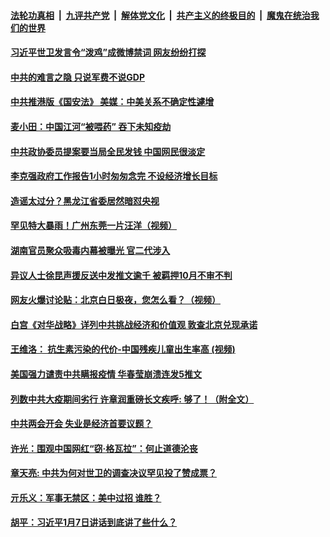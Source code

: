 ####  [法轮功真相](../../../../basic/blob/master/README.md?t=05230331) &nbsp;|&nbsp; [九评共产党](../../../../9ping.md/blob/master/README.md?t=05230331) &nbsp;|&nbsp; [解体党文化](../../../../jtdwh.md/blob/master/README.md?t=05230331)  &nbsp;|&nbsp; [共产主义的终极目的](../../../../gczydzjmd.md/blob/master/README.md?t=05230331) &nbsp;|&nbsp; [魔鬼在统治我们的世界](../../../../mgztzwmdsj.md/blob/master/README.md?t=05230331) 

#### [习近平世卫发言令“泼鸡”成微博禁词 网友纷纷打探](../pages/soh5/381772.md?t=05230331) 
#### [中共的难言之隐 只说军费不说GDP](../pages/soh5/381751.md?t=05230331) 
#### [中共推港版《国安法》 美媒：中美关系不确定性遽增](../pages/soh5/381748.md?t=05230331) 
#### [麦小田：中国江河“被喂药” 吞下未知疫劫](../pages/soh5/381745.md?t=05230331) 
#### [中共政协委员提案要当局全民发钱 中国网民很淡定](../pages/soh5/381703.md?t=05230331) 
#### [李克强政府工作报告1小时匆匆念完 不设经济增长目标](../pages/soh5/381727.md?t=05230331) 
#### [造谣太过分？黑龙江省委居然暗怼央视](../pages/soh5/381673.md?t=05230331) 
#### [罕见特大暴雨！广州东莞一片汪洋（视频）](../pages/soh5/381586.md?t=05230331) 
#### [湖南官员聚众吸毒内幕被曝光 官二代涉入](../pages/soh5/381583.md?t=05230331) 
#### [异议人士徐昆声援反送中发推文逾千 被羁押10月不审不判](../pages/soh5/381628.md?t=05230331) 
#### [网友火爆讨论贴：北京白日极夜，您怎么看？（视频）](../pages/soh5/381640.md?t=05230331) 
#### [白宫《对华战略》详列中共挑战经济和价值观 敦查北京兑现承诺 ](../pages/soh5/381598.md?t=05230331) 
#### [王维洛： 抗生素污染的代价-中国残疾儿童出生率高 (视频)](../pages/soh5/381580.md?t=05230331) 
#### [美国强力谴责中共瞒报疫情 华春莹崩溃连发5推文](../pages/soh5/381553.md?t=05230331) 
#### [列数中共大疫期间劣行 许章润重磅长文疾呼: 够了！（附全文）](../pages/soh5/381565.md?t=05230331) 
#### [中共两会开会 失业是经济首要议题？](../pages/soh5/381466.md?t=05230331) 
#### [许光：围观中国网红“窃·格瓦拉”：何止道德沦丧](../pages/soh5/381508.md?t=05230331) 
#### [章天亮: 中共为何对世卫的调查决议罕见投了赞成票？](../pages/soh5/381505.md?t=05230331) 
#### [亓乐义：军事无禁区：美中过招  谁胜？](../pages/soh5/381499.md?t=05230331) 
#### [胡平：习近平1月7日讲话到底讲了些什么？](../pages/soh5/381493.md?t=05230331) 
